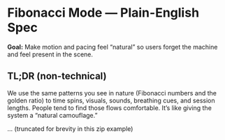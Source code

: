 # Fibonacci Mode — Plain-English Spec

**Goal:** Make motion and pacing feel “natural” so users forget the machine and feel present in the scene.

## TL;DR (non-technical)
We use the same patterns you see in nature (Fibonacci numbers and the golden ratio) to time spins, visuals, sounds,
breathing cues, and session lengths. People tend to find those flows comfortable. It’s like giving the system a
“natural camouflage.”

... (truncated for brevity in this zip example)

